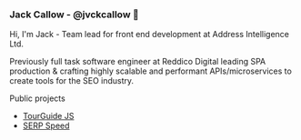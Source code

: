 ### Jack Callow - @jvckcallow 👋

Hi, I'm Jack - Team lead for front end development at Address Intelligence Ltd.

Previously full task software engineer at Reddico Digital leading SPA production & crafting highly scalable and performant APIs/microservices to create tools for the SEO industry.

Public projects
- [TourGuide JS](https://tourguidejs.com)
- [SERP Speed](https://reddico.co.uk/tools/serp-speed/) 




<!--
**sjmc11/sjmc11** is a ✨ _special_ ✨ repository because its `README.md` (this file) appears on your GitHub profile.

Here are some ideas to get you started:

- 🔭 I’m currently working on ...
- 🌱 I’m currently learning ...
- 👯 I’m looking to collaborate on ...
- 🤔 I’m looking for help with ...
- 💬 Ask me about ...
- 📫 How to reach me: ...
- 😄 Pronouns: ...
- ⚡ Fun fact: ...
-->
